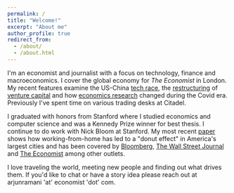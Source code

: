 ```yaml
---
permalink: /
title: "Welcome!"
excerpt: "About me"
author_profile: true
redirect_from: 
  - /about/
  - /about.html
---
```



I'm an economist and journalist with a focus on technology, finance and macroeconomics. I cover the global economy for <i>The Economist</i> in London. My recent features examine the US-China [tech race](https://www.economist.com/briefing/2022/10/13/china-and-the-west-are-in-a-race-to-foster-innovation), the [restructuring](https://www.economist.com/finance-and-economics/2021/11/23/the-bright-new-age-of-venture-capital/21806438) of [venture capital](https://www.economist.com/leaders/2021/11/27/adventure-capitalism) and how [economics research](https://www.economist.com/briefing/2021/10/23/enter-third-wave-economics) changed during the Covid era. Previously I've spent time on various trading desks at Citadel.

I graduated with honors from Stanford where I studied economics and computer science and was a Kennedy Prize winner for best thesis. I continue to do work with Nick Bloom at Stanford. My most recent [paper](https://www.nber.org/system/files/working_papers/w28876/w28876.pdf) shows how working-from-home has led to a "donut effect" in America's largest cities and has been covered by [Bloomberg](https://www.bloomberg.com/news/articles/2021-06-01/americans-are-done-with-5-days-a-week-in-the-office-here-s-what-that-means-for-the-economy), [The Wall Street Journal](https://www.wsj.com/articles/pandemic-urban-decay-and-economic-renewal-11659038760) and [The Economist](https://www.economist.com/graphic-detail/2021/07/04/covid-19-has-persuaded-americans-to-leave-city-centres) among other outlets.

I love traveling the world, meeting new people and finding out what drives them. If you'd like to chat or have a story idea please reach out at arjunramani 'at' economist 'dot' com.

